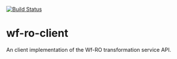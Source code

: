 [![Build Status](https://buildhive.cloudbees.com/job/wf4ever/job/wf-ro-client/badge/icon)](https://buildhive.cloudbees.com/job/wf4ever/job/wf-ro-client/)

wf-ro-client
===================

An client implementation of the Wf-RO transformation service API.